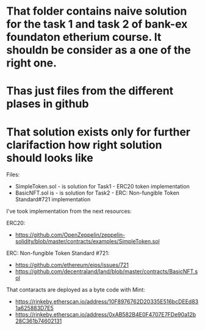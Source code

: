 # That folder contains naive solution for the task 1 and task 2 of bank-ex foundaton etherium course. It shouldn be consider as a one of the right one. 
# Thas just files from the different plases in github
# That solution exists only for further clarifaction how right solution should looks like

Files:

- SimpleToken.sol - is solution for Task1 - ERC20 token implementation
- BasicNFT.sol is - is solution for Task2 - ERC: Non-fungible Token Standard#721 implementation 

I've took implementation from the next resources:


ERC20:

- https://github.com/OpenZeppelin/zeppelin-solidity/blob/master/contracts/examples/SimpleToken.sol

ERC: Non-fungible Token Standard #721:

- https://github.com/ethereum/eips/issues/721
- https://github.com/decentraland/land/blob/master/contracts/BasicNFT.sol


That contaracts are deployed as a byte code with Mint:

- https://rinkeby.etherscan.io/address/10F8976762D20335E516bcDEEd831a625883D7E5
- https://rinkeby.etherscan.io/address/0xAB582B4E0F4707E7FDe90a12b28C361b74602131


